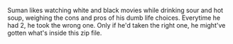 Suman likes watching white and black movies while drinking sour and hot soup, weighing the cons and pros of his dumb life choices. Everytime he had 2, he took the wrong one. Only if he'd taken the right one, he might've gotten what's inside this zip file.